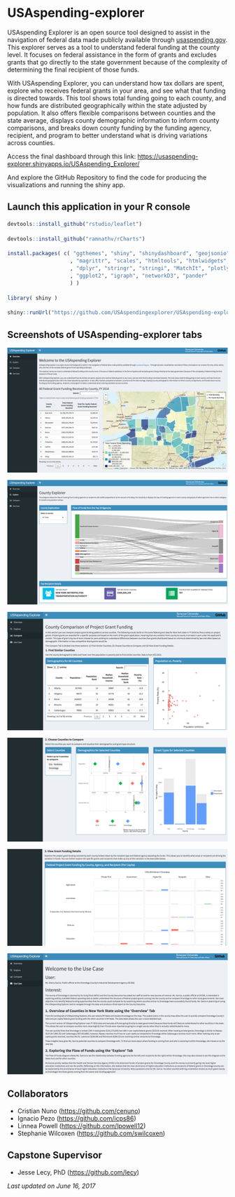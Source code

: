# USAspending-explorer

USAspending Explorer is an open source tool designed to assist in the navigation of federal data made publicly available through [usaspending.gov](https://beta.usaspending.gov/#/). This explorer serves as a tool to understand federal funding at the county level. It focuses on federal assistance in the form of grants and excludes grants that go directly to the state government because of the complexity of determining the final recipient of those funds.

With USAspending Explorer, you can understand how tax dollars are spent, explore who receives federal grants in your area, and see what that funding is directed towards. This tool shows total funding going to each county, and how funds are distributed geographically within the state adjusted by population. It also offers flexible comparisons between counties and the state average, displays county demographic information to inform county comparisons, and breaks down county funding by the funding agency, recipient, and program to better understand what is driving variations across counties.

Access the final dashboard through this link: https://usaspending-explorer.shinyapps.io/USAspending_Explorer/

And explore the GitHub Repository to find the code for producing the visualizations and running the shiny app.


## Launch this application in your R console

```R
devtools::install_github("rstudio/leaflet")

devtools::install_github("ramnathv/rCharts")

install.packages( c( "ggthemes", "shiny", "shinydashboard", "geojsonio"
                    , "magrittr", "scales", "htmltools", "htmlwidgets", "DT"
                    , "dplyr", "stringr", "stringi", "MatchIt", "plotly", "censusapi"
                    , "ggplot2", "igraph", "networkD3", "pander" 
                    ) )

library( shiny )

shiny::runUrl("https://github.com/USAspendingexplorer/USAspending-explorer/archive/master.zip")
```


## Screenshots of USAspending-explorer tabs

![](https://github.com/USAspendingexplorer/USAspending-explorer/raw/master/Images/Screenshots/Screen%20Shot%202017-06-16%20at%202.57.19%20PM.png)

![](https://github.com/USAspendingexplorer/USAspending-explorer/raw/master/Images/Screenshots/Screen%20Shot%202017-06-16%20at%202.58.06%20PM.png)

![](https://github.com/USAspendingexplorer/USAspending-explorer/raw/master/Images/Screenshots/Screen%20Shot%202017-06-16%20at%202.58.38%20PM.png)

![](https://github.com/USAspendingexplorer/USAspending-explorer/raw/master/Images/Screenshots/Screen%20Shot%202017-06-16%20at%202.58.52%20PM.png)

![](https://github.com/USAspendingexplorer/USAspending-explorer/raw/master/Images/Screenshots/Screen%20Shot%202017-06-16%20at%202.59.10%20PM.png)

![](https://github.com/USAspendingexplorer/USAspending-explorer/raw/master/Images/Screenshots/Screen%20Shot%202017-06-16%20at%202.59.43%20PM.png)


## Collaborators

* Cristian Nuno (https://github.com/cenuno)
* Ignacio Pezo (https://github.com/icps86)
* Linnea Powell (https://github.com/lpowell12)
* Stephanie Wilcoxen (https://github.com/swilcoxen)

## Capstone Supervisor

* Jesse Lecy, PhD (https://github.com/lecy)


*Last updated on June 16, 2017*
